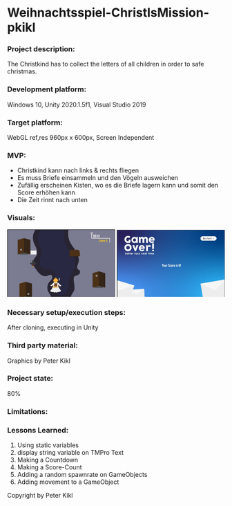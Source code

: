 # Weihnachtsspiel-ChristlsMission-pkikl

### Project description: 
The Christkind has to collect the letters of all children in order to safe christmas.

### Development platform: 
Windows 10, Unity 2020.1.5f1, Visual Studio 2019

### Target platform: 
WebGL ref,res 960px x 600px, Screen Independent

### MVP:
- Christkind kann nach links & rechts fliegen
- Es muss Briefe einsammeln und den Vögeln ausweichen
- Zufällig erscheinen Kisten, wo es die Briefe lagern kann und somit den Score erhöhen kann
- Die Zeit rinnt nach unten

### Visuals: 

<div>
<img src="./Screenshots/UnityIngame.jpg" width="250">
<img src="./Screenshots/UnityEndscreen.jpg" width="250">
</div>

### Necessary setup/execution steps: 
After cloning, executing in Unity

### Third party material: 
Graphics by Peter Kikl

### Project state: 
80%

### Limitations: 

### Lessons Learned: 
1. Using static variables
2. display string variable on TMPro Text
3. Making a Countdown
4. Making a Score-Count
5. Adding a random spawnrate on GameObjects
6. Adding movement to a GameObject




Copyright by Peter Kikl
